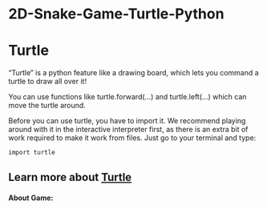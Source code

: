 # 2D-Snake-Game-Turtle-Python

# Turtle
“Turtle” is a python feature like a drawing board, which lets you command a turtle to draw all over it!

You can use functions like turtle.forward(...) and turtle.left(...) which can move the turtle around.

Before you can use turtle, you have to import it. We recommend playing around with it in the interactive interpreter first, as there is an extra bit of work required to make it work from files. Just go to your terminal and type:

```sh
import turtle
```

## Learn more about [Turtle](http://opentechschool.github.io/python-beginners/en/simple_drawing.html)

#### About Game:

